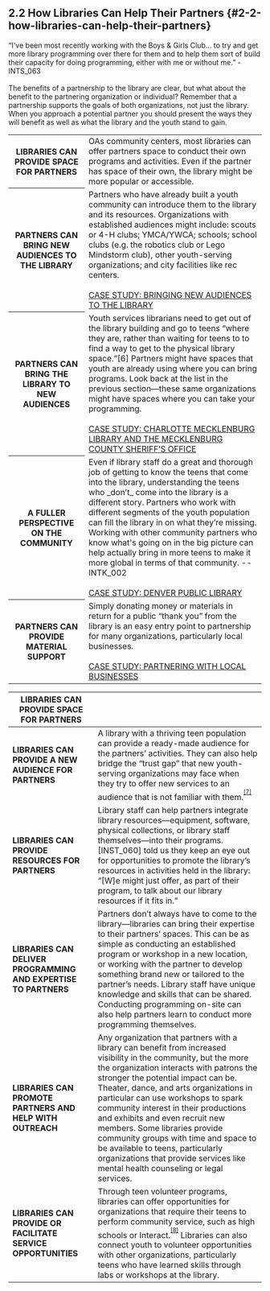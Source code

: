 ## 2.2 How Libraries Can Help Their Partners {#2-2-how-libraries-can-help-their-partners}

<div class="text">“I've been most recently working with the Boys &amp; Girls Club... to try and get more library programming over there for them and to help them sort of build their capacity for doing programming, either with me or without me.” - INTS_063</div>

<br>
The benefits of a partnership to the library are clear, but what about the benefit to the partnering organization or individual? Remember that a partnership supports the goals of both organizations, not just the library. When you approach a potential partner you should present the ways they will benefit as well as what the library and the youth stand to gain.
<br>

<table class="heading-cell"><tr><th>LIBRARIES CAN PROVIDE SPACE FOR PARTNERS</th><td>OAs community centers, most libraries can offer partners space to conduct their own programs and activities. Even if the partner has space of their own, the library might be more popular or accessible.</a></td>
</tr><tr><th>PARTNERS CAN BRING NEW AUDIENCES TO THE LIBRARY</th><td>Partners who have already built a youth community can introduce them to the library and its resources. Organizations with established audiences might include: scouts or 4-H clubs; YMCA/YWCA; schools; school clubs (e.g. the robotics club or Lego Mindstorm club), other youth-serving organizations; and city facilities like rec centers.<a href="#"><br><br>CASE STUDY: BRINGING NEW AUDIENCES TO THE LIBRARY</a></td></tr><tr><th>PARTNERS CAN BRING THE LIBRARY TO NEW AUDIENCES</th><td>Youth services librarians need to get out of the library building and go to teens “where they are, rather than waiting for teens to to find a way to get to the physical library space.”[6] Partners might have spaces that youth are already using where you can bring programs. Look back at the list in the previous section—these same organizations might have spaces where you can take your programming.<a href="#"><br><br>CASE STUDY: CHARLOTTE MECKLENBURG LIBRARY AND THE MECKLENBURG COUNTY SHERIFF’S OFFICE</a></td></tr><tr><th>A FULLER PERSPECTIVE ON THE COMMUNITY</th><td>Even if library staff do a great and thorough job of getting to know the teens that come into the library, understanding the teens who _don’t_ come into the library is a different story. Partners who work with different segments of the youth population can fill the library in on what they’re missing.<div class="text">Working with other community partners who know what's going on in the big picture can help actually bring in more teens to make it more global in terms of that community. -- INTK_002</div><a href="#"><br>CASE STUDY: DENVER PUBLIC LIBRARY</a></td></tr><tr><th>PARTNERS CAN PROVIDE MATERIAL SUPPORT</th><td>Simply donating money or materials in return for a public “thank you” from the library is an easy entry point to partnership for many organizations, particularly local businesses.<a href="#"><br><br>CASE STUDY: PARTNERING WITH LOCAL BUSINESSES</a></td></tr></table>




| **LIBRARIES CAN PROVIDE SPACE FOR PARTNERS** |  |
| --- | --- |
| **LIBRARIES CAN PROVIDE A NEW AUDIENCE FOR PARTNERS** | A library with a thriving teen population can provide a ready-made audience for the partners’ activities. They can also help bridge the “trust gap” that new youth-serving organizations may face when they try to offer new services to an audience that is not familiar with them.<sup><sup id="281255367986520-footnote-ref-6"><a href="#281255367986520-footnote-6">[7]</a></sup></sup> |
| **LIBRARIES CAN PROVIDE RESOURCES FOR PARTNERS** | Library staff can help partners integrate library resources—equipment, software, physical collections, or library staff themselves—into their programs. [INST_060] told us they keep an eye out for opportunities to promote the library’s resources in activities held in the library: “[W]e might just offer, as part of their program, to talk about our library resources if it fits in.” |
| **LIBRARIES CAN DELIVER PROGRAMMING AND EXPERTISE TO PARTNERS** | Partners don’t always have to come to the library—libraries can bring their expertise to their partners’ spaces. This can be as simple as conducting an established program or workshop in a new location, or working with the partner to develop something brand new or tailored to the partner’s needs. Library staff have unique knowledge and skills that can be shared. Conducting programming on-site can also help partners learn to conduct more programming themselves. |
| **LIBRARIES CAN PROMOTE PARTNERS AND HELP WITH OUTREACH** | Any organization that partners with a library can benefit from increased visibility in the community, but the more the organization interacts with patrons the stronger the potential impact can be. Theater, dance, and arts organizations in particular can use workshops to spark community interest in their productions and exhibits and even recruit new members. Some libraries provide community groups with time and space to be available to teens, particularly organizations that provide services like mental health counseling or legal services. |
| **LIBRARIES CAN PROVIDE OR FACILITATE SERVICE OPPORTUNITIES** | Through teen volunteer programs, libraries can offer opportunities for organizations that require their teens to perform community service, such as high schools or Interact.<sup><sup id="281255367986520-footnote-ref-7"><a href="#281255367986520-footnote-7">[8]</a></sup></sup> Libraries can also connect youth to volunteer opportunities with other organizations, particularly teens who have learned skills through labs or workshops at the library. |

[^7]: Eggers, Dave. _My Wish: Once upon a School_. TED, 2008.

[^8]: Mulder, Natalie. “Encouraging Community Service in the Public Library.” _Young Adult Library Services_, 2011.